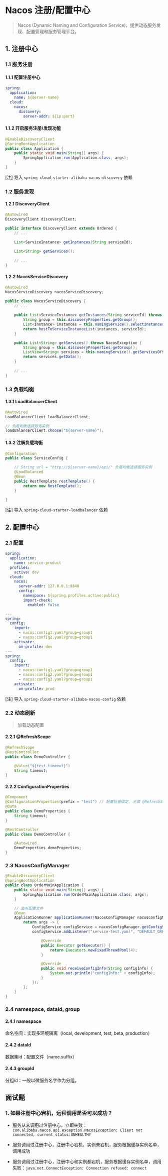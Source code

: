 # Nacos 注册/配置中心

>Nacos (Dynamic Naming and Configuration Service)，提供动态服务发现、配置管理和服务管理平台。

## 1. 注册中心

### 1.1 服务注册

#### 1.1.1 配置注册中心

```yaml
spring:
  application:
    name: ${server-name}
  cloud:
    nacos:
      discovery:
        server-addr: ${ip:port}
```

#### 1.1.2 开启服务注册/发现功能

```java
@EnableDiscoveryClient
@SpringBootApplication
public class Application {
    public static void main(String[] args) {
        SpringApplication.run(Application.class, args);
    }
}
```

[注] 导入 `spring-cloud-starter-alibaba-nacos-discovery` 依赖

### 1.2 服务发现

#### 1.2.1 DiscoveryClient

```java
@Autowired
DiscoveryClient discoveryClient;

public interface DiscoveryClient extends Ordered {
	// ...
    
    List<ServiceInstance> getInstances(String serviceId);

    List<String> getServices();
    
    // ...
}
```

#### 1.2.2 NacosServiceDiscovery

```java
@Autowired
NacosServiceDiscovery nacosServiceDiscovery;

public class NacosServiceDiscovery {
	// ...
    
    public List<ServiceInstance> getInstances(String serviceId) throws NacosException {
        String group = this.discoveryProperties.getGroup();
        List<Instance> instances = this.namingService().selectInstances(serviceId, group, true);
        return hostToServiceInstanceList(instances, serviceId);
    }

    public List<String> getServices() throws NacosException {
        String group = this.discoveryProperties.getGroup();
        ListView<String> services = this.namingService().getServicesOfServer(1, Integer.MAX_VALUE, group);
        return services.getData();
    }
    
    // ...
}
```

### 1.3 负载均衡

#### 1.3.1 LoadBalancerClient

```java
@Autowired
LoadBalancerClient loadBalancerClient;

// 负载均衡选择服务实例
loadBalancerClient.choose("${server-name}");
```

#### 1.3.2 注解负载均衡

```java
@Configuration
public class ServiceConfig {

    // String url = "http://${server-name}/api/" 负载均衡选择服务实例
    @LoadBalanced
    @Bean
    public RestTemplate restTemplate() {
        return new RestTemplate();
    }

}
```

[注] 导入 `spring-cloud-starter-loadbalancer` 依赖

## 2. 配置中心

### 2.1 配置

```yaml
spring:
  application:
    name: service-product
  profiles:
    active: dev
  cloud:
    nacos:
      server-addr: 127.0.0.1:8848
      config:
        namespace: ${spring.profiles.active:public}
        import-check:
          enabled: false

---
spring:
  config:
    import:
      - nacos:config1.yaml?group=group1
      - nacos:config2.yaml?group=group1
    activate:
      on-profile: dev
---
spring:
  config:
    import:
      - nacos:config1.yaml?group=group1
      - nacos:config2.yaml?group=group1
      - nacos:config3.yaml?group=group1
    activate:
      on-profile: prod
```

[注] 导入 `spring-cloud-starter-alibaba-nacos-config` 依赖

### 2.2 动态刷新

> 加载动态配置

#### 2.2.1 @RefreshScope

```java
@RefreshScope
@RestController
public class DemoController {

    @Value("${test.timeout}")
    String timeout;
}
```

#### 2.2.2 ConfigurationProperties

```java
@Component
@ConfigurationProperties(prefix = "test") // 配置批量绑定, ⽆需 @RefreshScope 实现⾃动刷新
@Data
public class DemoProperties {
    String timeout;
}

@RestController
public class DemoController {

    @Autowired
    DemoProperties demoProperties;
}
```

### 2.3 NacosConfigManager

```java
@EnableDiscoveryClient
@SpringBootApplication
public class OrderMainApplication {
    public static void main(String[] args) {
        SpringApplication.run(OrderMainApplication.class, args);
    }

    // 监听配置文件
    @Bean
    ApplicationRunner applicationRunner(NacosConfigManager nacosConfigManager) {
        return args -> {
            ConfigService configService = nacosConfigManager.getConfigService();
            configService.addListener("service-test.yaml", "DEFAULT_GROUP", new Listener() {

                @Override
                public Executor getExecutor() {
                    return Executors.newFixedThreadPool(4);
                }

                @Override
                public void receiveConfigInfo(String configInfo) {
                    System.out.println("configInfo:" + configInfo);
                }
            });
        };
    }
}
```

### 2.4 namespace, dataId, group

#### 2.4.1 namespace

命名空间：实现多环境隔离（local, development, test, beta, production）

#### 2.4.2 dataId

数据集id：配置文件（name.suffix）

#### 2.4.3 groupId

分组id：一般以微服务名字作为分组。

## 面试题

### 1. 如果注册中心宕机，远程调用是否可以成功？

- 服务从未调用过注册中心，立即失败：`com.alibaba.nacos.api.exception.NacosException: Client not connected, current status:UNHEALTHY`

- 服务调用过注册中心，注册中心宕机，实例未宕机，服务根据缓存实例名单，调用成功
- 服务调用过注册中心，注册中心和实例都宕机，服务根据缓存实例名单，调用失败：`java.net.ConnectException: Connection refused: connect`



